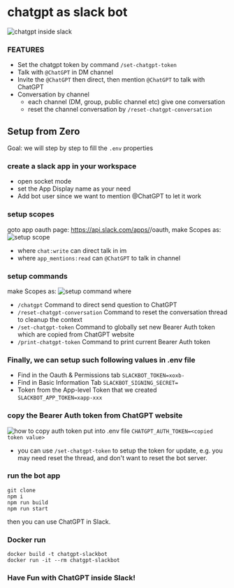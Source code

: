 # chatgpt as slack bot
![chatgpt inside slack](./img/chatgpt-demo-v1.gif)

### FEATURES
- Set the chatgpt token by command `/set-chatgpt-token`
- Talk with `@ChatGPT` in DM channel
- Invite the `@ChatGPT` then direct, then mention `@ChatGPT` to talk with ChatGPT
- Conversation by channel
  - each channel (DM, group, public channel etc) give one conversation
  - reset the channel conversation by `/reset-chatgpt-conversation`

## Setup from Zero

Goal: we will step by step to fill the `.env` properties

### create a slack app in your workspace
  - open socket mode
  - set the App Display name as your need
  - Add bot user since we want to mention @ChatGPT to let it work

### setup scopes
goto app oauth page: https://api.slack.com/apps/<replace-app-id>/oauth, make Scopes as:
![setup scope](./img/scope.png)
- where `chat:write` can direct talk in im
- where `app_mentions:read` can `@ChatGPT` to talk in channel

### setup commands
make Scopes as:
![setup command](./img/command.png)
where
- `/chatgpt` Command to direct send question to ChatGPT
- `/reset-chatgpt-conversation` Command to reset the conversation thread to cleanup the context
- `/set-chatgpt-token` Command to globally set new Bearer Auth token which are copied from ChatGPT website
- `/print-chatgpt-token` Command to print current Bearer Auth token

### Finally, we can setup such following values in .env file
- Find in the Oauth  & Permissions tab `SLACKBOT_TOKEN=xoxb-`
- Find in Basic Information Tab `SLACKBOT_SIGNING_SECRET=`
- Token from the App-level Token that we created `SLACKBOT_APP_TOKEN=xapp-xxx`

### copy the Bearer Auth token from ChatGPT website
![how to copy auth token](./img/token.png)
put into .env file `CHATGPT_AUTH_TOKEN=<copied token value>`
- you can use `/set-chatgpt-token` to setup the token for update, e.g. you may need reset the thread, and don't want to reset the bot server.

### run the bot app
```
git clone
npm i
npm run build
npm run start
```
then you can use ChatGPT in Slack.

### Docker run
```
docker build -t chatgpt-slackbot
docker run -it --rm chatgpt-slackbot
```

### Have Fun with ChatGPT inside Slack!